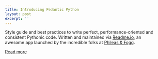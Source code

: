 ```yaml
---
title: Introducing Pedantic Python
layout: post
excerpt: ''
---
```


Style guide and best practices to write perfect, performance-oriented and 
consistent Pythonic code. Written and maintained via [Readme.io](http://readme.io), 
an awesome app launched by the incredible folks at [Phileas & Fogg](http://phileasandfogg.com/).

[Read more](http://pedantic-python.readme.io/)